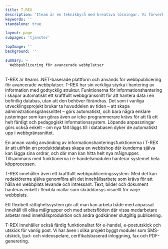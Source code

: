 ```yaml
---
title: T-REX
description: 'Iteam är en teknikbyrå med kreativa lösningar. Vi förverkligar dina idéer.'
keywords: ''
standalone: true

layout: page
subpages: 'tjanster'

topImage: ''
background: ''

summary: >
  Webbpublicering för avancerade webbplatser
---
```

T-REX är Iteams .NET-baserade plattform och används för webbpublicering för avancerade webbplatser. T-REX har sin verkliga styrka i hantering av information med godtycklig struktur. Funktionerna för informationshantering i skapar automatiskt ett kraftfullt webbgränssnitt för att hantera data i en befintlig databas, utan att den behöver förändras. Det som i vanliga utvecklingsprojekt brukar ta huvuddelen av tiden – att skapa administrationsgränssnittet – görs automatiskt, och bara några enklare justeringar som kan göras även av icke-programmerare krävs för att få ett helt färdigt och pedagogiskt informationssystem. Löpande anpassningar görs också enkelt - om nya fält läggs till i databasen dyker de automatiskt upp i webbgränssnittet.

En annan vanlig använding av informationshanteringsfunktionerna i T-REX är att utifrån en produktdatabas skapa en webbshop där kunderna själva kan lägga sina ordrar, och där man kan hitta helt nya målgrupper. Tillsammans med funktionerna i e-handelsmodulen hanterar systemet hela köpprocessen.

T-REX innehåller även ett kraftfullt webbpubliceringssystem. Med det kan redaktörerna själva genomföra allt det innehållsarbete som krävs för att hålla en webbplats levande och intressant. Text, bilder och dokument hanteras enkelt i flexibla mallar som skräddarsys visuellt för varje webbplats.

Ett flexibelt rättighetssystem gör att man kan arbeta både med anpassat innehåll till olika målgrupper och med arbetsflöden där vissa medarbetare arbetar med innehållsproduktion och andra godkänner slutgiltig publicering.

T-REX innehåller också färdig funktionalitet för e-handel, e-postutskick och utskick för vanlig post. Vi har även i olika projekt byggt moduler som SMS-utskick, ljud- och videospelare, certfikatsbaserad inloggning, fax och PDF-generering.